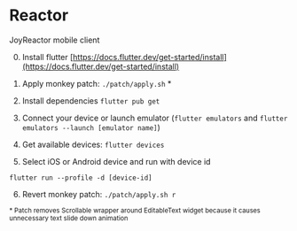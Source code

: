 # Reactor

JoyReactor mobile client

0. Install flutter [https://docs.flutter.dev/get-started/install](https://docs.flutter.dev/get-started/install)

1. Apply monkey patch: `./patch/apply.sh` *

2. Install dependencies `flutter pub get` 

3. Connect your device or launch emulator (`flutter emulators` and `flutter emulators --launch [emulator name]`)

4. Get available devices: `flutter devices`

5. Select iOS or Android device and run with device id
```shell
flutter run --profile -d [device-id]
```

6. Revert monkey patch: `./patch/apply.sh r`

<sup>* Patch removes Scrollable wrapper around EditableText widget because it causes unnecessary text slide down animation</sup>